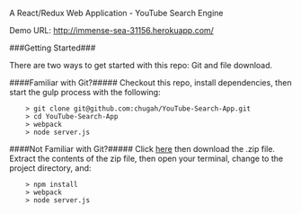 A React/Redux Web Application - YouTube Search Engine

Demo URL:  http://immense-sea-31156.herokuapp.com/

###Getting Started###

There are two ways to get started with this repo: Git and file download.

####Familiar with Git?#####
Checkout this repo, install dependencies, then start the gulp process with the following:

```
	> git clone git@github.com:chugah/YouTube-Search-App.git
	> cd YouTube-Search-App
	> webpack
	> node server.js
```

####Not Familiar with Git?#####
Click [here](https://github.com/chugah/YouTube-Search-App) then download the .zip file.  Extract the contents of the zip file, then open your terminal, change to the project directory, and:

```
	> npm install
	> webpack
	> node server.js
```
